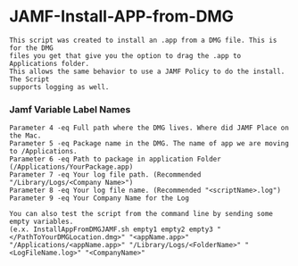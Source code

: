 # JAMF-Install-APP-from-DMG
	This script was created to install an .app from a DMG file. This is for the DMG
	files you get that give you the option to drag the .app to Applications folder. 
	This allows the same behavior to use a JAMF Policy to do the install. The Script
	supports logging as well.

###	Jamf Variable Label Names
	Parameter 4 -eq Full path where the DMG lives. Where did JAMF Place on the Mac.
	Parameter 5 -eq Package name in the DMG. The name of app we are moving to /Applications.
	Parameter 6 -eq Path to package in application Folder (/Applications/YourPackage.app)
	Parameter 7 -eq Your log file path. (Recommended "/Library/Logs/<Company Name>")
	Parameter 8 -eq Your log file name. (Recommended "<scriptName>.log")
	Parameter 9 -eq Your Company Name for the Log
	
	You can also test the script from the command line by sending some empty variables.
	(e.x. InstallAppFromDMGJAMF.sh empty1 empty2 empty3 "</PathToYourDMGLocation.dmg>" "<appName.app>" "/Applications/<appName.app>" "/Library/Logs/<FolderName>" "<LogFileName.log>" "<CompanyName>"